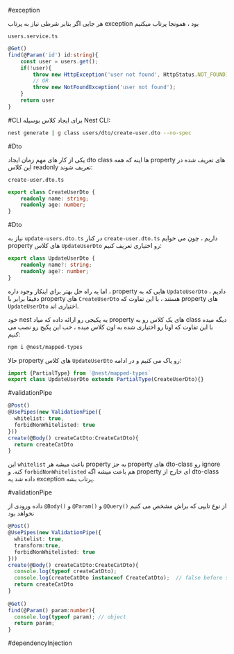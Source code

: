 #exception

هر جایی اگر بنابر شرطی نیاز به پرتاب exception بود ، همونجا پرتاب میکنیم 

`users.service.ts`
```ts
@Get()
find(@Param('id') id:string){
	const user = users.get();
	if(!user){
		throw new HttpException('user not found', HttpStatus.NOT_FOUND);
		// OR
		throw new NotFoundException('user not found');
	}
	return user
}
```


#CLI
برای ایجاد کلاس بوسیله Nest CLI:

```bash
nest generate | g class users/dto/create-user.dto --no-spec
```

#Dto

یکی از کار های مهم زمان ایجاد dto class ها اینه که همه property های تعریف شده در این کلاس readonly تعریف شوند:

`create-user.dto.ts`
```ts
export class CreateUserDto {
	readonly name: string;
	readonly age: number;
}
```

#Dto 

نیاز به `update-users.dto.ts` در کنار `create-user.dto.ts` داریم ، چون می خوایم property های کلاس `UpdateUserDto` رو اختیاری تعریف کنیم:

```ts
export class UpdateUserDto {
	readonly name?: string;
	readonly age?: number;
}
```

اما یه راه حل بهتر برای اینکار وجود داره ، property هایی که به `UpdateUserDto` دادیم ، دقیقا برابر با property های `CreateUserDto` هستند ، با این تفاوت که property های `UpdateUserDto` اختیاری اند.

خود nest یه پکیجی رو ارائه داده که میاد property های یک کلاس رو به class دیگه میده با این تفاوت که اونا رو اختیاری شده به اون کلاس میده ، خب این پکیج رو نصب می کنیم:

```bash
npm i @nest/mapped-types
```

حالا property های کلاس `UpdateUserDto` رو پاک می کنیم و در ادامه:

```ts
import {PartialType} from `@nest/mapped-types`
export class UpdateUserDto extends PartialType(CreateUserDto){}
```

#validationPipe

```ts
@Post()  
@UsePipes(new ValidationPipe({  
  whitelist: true,  
  forbidNonWhitelisted: true  
}))  
create(@Body() createCatDto:CreateCatDto){  
  return createCatDto  
}
```

این `whitelist` باعث میشه هر property به جز property های dto-class رو ignore کنه.
و `forbidNonWhitelisted` هم باعث میشه اگه property ای خارج از dto-class داده شد یه exception پرتاب بشه.

#validationPipe 

داده ورودی از `@Body()` و `@Param()` و `@Query()` از نوع تایپی که براش مشخص می کنیم نخواهد بود

```ts
@Post()  
@UsePipes(new ValidationPipe({  
  whitelist: true,  
  transform:true,  
  forbidNonWhitelisted: true  
}))  
create(@Body() createCatDto:CreateCatDto){  
  console.log(typeof createCatDto);  
  console.log(createCatDto instanceof CreateCatDto);  // false before set  transform:true,
  return createCatDto  
}  
  
@Get()  
find(@Param() param:number){  
  console.log(typeof param); // object  
  return param;  
}
```

#dependencyInjection



